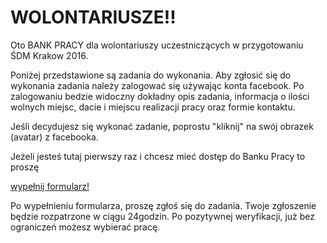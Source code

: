 # WOLONTARIUSZE!!

Oto BANK PRACY dla wolontariuszy uczestniczących w przygotowaniu ŚDM Krakow 2016.

Poniżej przedstawione są zadania do wykonania. 
Aby zgłosić się do wykonania zadania należy zalogować się używając konta facebook.
Po zalogowaniu bedzie widoczny dokładny opis zadania, informacja o ilości wolnych miejsc, dacie i miejscu realizacji pracy oraz formie kontaktu.

Jeśli decydujesz się wykonać zadanie, poprostu "kliknij" na swój obrazek (avatar) z facebooka. 

Jeżeli jesteś tutaj pierwszy raz i chcesz mieć dostęp do Banku Pracy to proszę

<p class="text-center">
  <a class="btn btn-primary btn-lg" href="https://docs.google.com/forms/d/1fAwTgvJ_qWnGvgcmB8ZoUwJTwEnbAK7couKQIOIKRss/viewform" role="button">wypełnij formularz!</a>
</p>

Po wypełnieniu formularza, proszę  zgłoś się do zadania.
Twoje zgłoszenie będzie rozpatrzone w ciągu 24godzin. Po pozytywnej weryfikacji, już bez ograniczeń możesz wybierać pracę.

